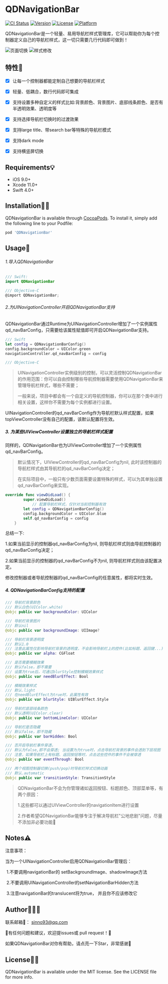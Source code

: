 # QDNavigationBar

[![CI Status](https://img.shields.io/travis/sinno93/QDNavigationBar.svg?style=flat)](https://travis-ci.org/sinno93/QDNavigationBar)
[![Version](https://img.shields.io/cocoapods/v/QDNavigationBar.svg?style=flat)](https://cocoapods.org/pods/QDNavigationBar)
[![License](https://img.shields.io/cocoapods/l/QDNavigationBar.svg?style=flat)](https://cocoapods.org/pods/QDNavigationBar)
[![Platform](https://img.shields.io/cocoapods/p/QDNavigationBar.svg?style=flat)](https://cocoapods.org/pods/QDNavigationBar)

QDNavigationBar是一个轻量、易用导航栏样式管理库，它可以帮助你为每个控制器定义自己的导航栏样式，这一切只需要几行代码即可做到！

![页面切换](Assets/demo1.gif) ![样式修改](Assets/demo2.gif)

## 特性🌟
- [x] 让每一个控制器都能定制自己想要的导航栏样式
- [x] 轻量、低耦合，数行代码即可集成
- [x] 支持设置多种自定义的样式比如:背景颜色、背景图片、底部线条颜色、是否有半透明效果、透明度等
- [x] 支持选择导航栏切换时的过渡效果
- [x] 支持large title、带search bar等特殊的导航栏模式
- [x] 支持dark mode
- [x] 支持横竖屏切换 


## Requirements💡
- iOS 9.0+ 
- Xcode 11.0+
- Swift 4.0+

## Installation👷‍♂️

QDNavigationBar is available through [CocoaPods](https://cocoapods.org). To install
it, simply add the following line to your Podfile:

```ruby
pod 'QDNavigationBar'
```

## Usage🧭

###### 1.导入QDNavigationBar

```swift
/// Swift:
import QDNavigationBar
```

```objective-c
/// Objective-C
@import QDNavigationBar;
```

###### 2.为UINavigationController开启QDNavigationBar支持

QDNavigationBar通过Runtime为UINavigationController增加了一个实例属性qd_navBarConfig，只需要给该属性赋值即可开启QDNavigationBar支持。

```swift
/// Swift
let config = QDNavigationBarConfig()
config.backgroundColor = UIColor.green
navigationController.qd_navBarConfig = config
```

```objective-c
/// Objective-C

```

>UINavigationController实例级别的控制，可以灵活控制QDNavigationBar的作用范围：你可以自由控制哪些导航控制器需要使用QDNavigationBar来管理导航栏样式，哪些不需要；
>
>一般来说，项目中都会有一个自定义的导航控制器，你可以在那个类中进行相关设置，这样你不需要为每个实例都进行设置。

UINavigationController的qd_navBarConfig作为导航栏默认样式配置，如果topViewController没有自己的配置，该默认配置将生效。



##### 3. 为某些UIViewController设置独立的导航栏样式配置

同样的，QDNavigationBar也为UIViewController增加了一个实例属性qd_navBarConfig。

> 默认情况下，UIViewController的qd_navBarConfig为nil, 此时该控制器的导航栏样式由其导航栏的qd_navBarConfig决定；
>
> 在实际项目中，一般只有少数页面需要设置特殊的样式，可以为其单独设置qd_navBarConfig来实现。

```swift
override func viewDidLoad() {
        super.viewDidLoad()
  			// 配置导航栏样式，仅针对当前控制器有效
        let config = QDNavigationBarConfig()
        config.backgroundColor = UIColor.blue
        self.qd_navBarConfig = config
    }
```



总结一下:

1.如果当前显示的控制器qd_navBarConfig为nil, 则导航栏样式则由导航控制器的qd_navBarConfig决定；

2.如果当前显示的控制器的qd_navBarConfig不为nil, 则导航栏样式则由该配置决定。

修改控制器或者导航控制器的qd_navBarConfig的任意属性，都将实时生效。

##### 4. QDNavigationBarConfig支持的配置

```swift
/// 导航栏背景颜色
/// 默认白色(UIColor.white)
@objc public var backgroundColor: UIColor

/// 导航栏背景图片
/// 默认nil
@objc public var backgroundImage: UIImage?

/// 导航栏背景透明度
/// 默认1.0
/// 注意此属性仅影响导航栏背景的透明度，不会影响导航栏上的控件(比如标题、返回键...)
@objc public var alpha: CGFloat

/// 是否需要模糊效果
/// 默认false，即不需要
/// 设置为true后，可通过blurStyle控制模糊效果样式
@objc public var needBlurEffect: Bool

/// 模糊效果样式
/// 默认.light
/// 在needBlurEffect为true时，此属性有效
@objc public var blurStyle: UIBlurEffect.Style

/// 导航栏底部线条颜色
/// 默认透明(UIColor.clear)
@objc public var bottomLineColor: UIColor

/// 导航栏是否隐藏
/// 默认false，即不隐藏
@objc public var barHidden: Bool

/// 否开启导航栏事件穿透，
/// 默认为false,即不会穿透; 当设置为为true时，点击导航栏背景的事件会透到下层视图
/// 注意，如果导航栏上有标题、返回按钮等时，点击这些控件的事件不会被穿透
@objc public var eventThrough: Bool

/// 两个视图控制器切换(push/pop)时导航栏样式切换动画
/// 默认.automatic
@objc public var transitionStyle: TransitionStyle
```

>QDNavigationBar不会为你管理诸如返回按钮、标题颜色、顶部菜单等，有两个原因：
>
>1.这些都可以通过UIViewController的navigationItem进行设置
>
>2.作者希望QDNavigationBar能够专注于解决导航栏"公地悲剧"问题，尽量不添加非必要功能🧐

## Notes⚠️

注意事项：

当为一个UINavigationController启用QDNavigationBar管理后：

​	1.不要调用navigationBar的 setBackgroundImage、shadowImage方法

​	2.不要调用UINavigationController的setNavigationBarHidden方法

​	3.注意navigationBar的translucent将为true， 并且你不应该修改它


## Author👨🏻‍💻

联系邮箱📮： sinno93@qq.com

🎉有任何问题和建议，欢迎提issues或 pull request！🎉

如果QDNavigationBar对你有帮助，请点亮一下Star，非常感谢🤩

## License🧙‍♂️

QDNavigationBar is available under the MIT license. See the LICENSE file for more info.
